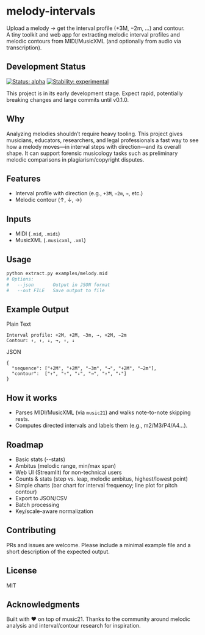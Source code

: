 # melody-intervals

Upload a melody → get the interval profile (+3M, −2m, …) and contour.  
A tiny toolkit and web app for extracting melodic interval profiles and melodic contours from MIDI/MusicXML (and optionally from audio via transcription).

## Development Status
[![Status: alpha](https://img.shields.io/badge/status-alpha-orange)](#)
[![Stability: experimental](https://img.shields.io/badge/stability-experimental-red)](#)

This project is in its early development stage. Expect rapid, potentially breaking changes and large commits until v0.1.0.

## Why

Analyzing melodies shouldn’t require heavy tooling. This project gives musicians, educators, researchers, and legal professionals a fast way to see how a melody moves—in interval steps with direction—and its overall shape. It can support forensic musicology tasks such as preliminary melodic comparisons in plagiarism/copyright disputes.


## Features

- Interval profile with direction (e.g., `+3M`, `−2m`, `→`, etc.)
- Melodic contour (↑, ↓, →)

## Inputs

- MIDI (`.mid`, `.midi`)
- MusicXML (`.musicxml`, `.xml`)

## Usage

```bash
python extract.py examples/melody.mid
# Options:
#   --json       Output in JSON format
#   --out FILE   Save output to file
```

## Example Output

Plain Text
```
Interval profile: +2M, +2M, −3m, →, +2M, −2m
Contour: ↑, ↑, ↓, →, ↑, ↓
```
JSON
```
{
  "sequence": ["+2M", "+2M", "−3m", "→", "+2M", "−2m"],
  "contour":  ["↑", "↑", "↓", "→", "↑", "↓"]
}
```

## How it works

- Parses MIDI/MusicXML (via `music21`) and walks note-to-note skipping rests.
- Computes directed intervals and labels them (e.g., m2/M3/P4/A4…).


## Roadmap

- Basic stats (--stats)
- Ambitus (melodic range, min/max span)
- Web UI (Streamlit) for non-technical users
- Counts & stats (step vs. leap, melodic ambitus, highest/lowest point)
- Simple charts (bar chart for interval frequency; line plot for pitch contour)
- Export to JSON/CSV
- Batch processing
- Key/scale-aware normalization

## Contributing

PRs and issues are welcome. Please include a minimal example file and a short description of the expected output.

## License

MIT

## Acknowledgments

Built with ❤️ on top of music21. Thanks to the community around melodic analysis and interval/contour research for inspiration.
